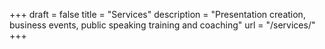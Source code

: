 +++
draft 			= false
title 			= "Services"
description		= "Presentation creation, business events, public speaking training and coaching"
url 				= "/services/"
+++

